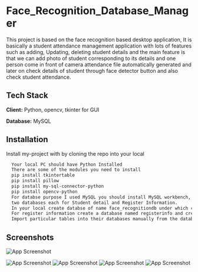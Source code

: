 
# Face_Recognition_Database_Manager

This project is based on the face recognition based desktop application, It is basically a student attendance management application with lots of features such as adding, Updating, deleting student details and the main feature is that we can add photo of student corresponding to its details and one person come in front of camera attendance file automatically generated and later on check details of student through face detector button and also check student attendance.
  

## Tech Stack

**Client:** Python, opencv, tkinter for GUI

**Database:** MySQL


## Installation

Install my-project with by cloning the repo into your local

```bash
  Your local PC should have Python Installed
  There are some of the modules you need to install
  pip install tkintertable 
  pip install pillow
  pip install my-sql-connector-python
  pip install opencv-python
  For databse purpose I used MySQL you should install MySQL workbench, first you need to create
  two databases each for Student detail and Register Information.
  In your local create databse of name face_recognitiondb under which create student table
  For register information create a database named registerinfo and create table of userinformation
  Import particular tables into their databases manually from the database folder uploaded in above code/database.
```
    
## Screenshots

![App Screenshot](https://i.ibb.co/fQdYfTK/facialrecognition.png)

![App Screenshot](https://i.ibb.co/0hKZRLX/2022-05-24.png)
![App Screenshot](https://i.ibb.co/R3rPbxH/2022-05-24-1.png)
![App Screenshot](https://i.ibb.co/Br1Nw62/2022-05-24-3.png)
![App Screenshot](https://i.ibb.co/mBq76cb/2022-05-24-2.png)
